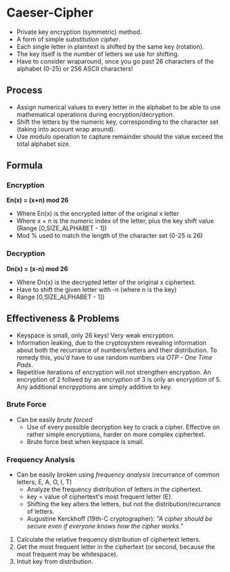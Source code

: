 # Caeser-Cipher

* Private key encryption (symmetric) method.
* A form of simple *substitution cipher*.
* Each single letter in plaintext is shifted by the same key (rotation).
* The key itself is the number of letters we use for shifting.
* Have to consider wraparound, once you go past 26 characters of the alphabet (0-25) or 256 ASCII characters!

## Process
* Assign numerical values to every letter in the alphabet to be able to use mathematical operations during encryption/decryption.
* Shift the letters by the numeric key, corresponding to the character set (taking into account wrap around).
* Use modulo operation to capture remainder should the value exceed the total alphabet size.

## Formula
### Encryption
**En(x) = (x+n) mod 26**
* Where En(x) is the encrypted letter of the original x letter
* Where x + n is the numeric index of the letter, plus the key shift value (Range [0,SIZE_ALPHABET - 1])
* Mod % used to match the length of the character set (0-25 is 26)

### Decryption
**Dn(x) = (x-n) mod 26**
* Where Dn(x) is the decrypted letter of the original x ciphertext.
* Have to shift the given letter with -n (where n is the key) 
* Range [0,SIZE_ALPHABET - 1])

## Effectiveness & Problems
* Keyspace is small, only 26 keys! Very weak encryption.
* Information leaking, due to the cryptosystem revealing information about both the recurrance of numbers/letters and their distribution. To remedy this, you'd have to use random numbers via *OTP - One Time Pads*.
* Repetitive iterations of encryption will not strengthen encryption. An encryption of 2 follwed by an encryption of 3 is only an encryption of 5. Any additional encrpyptions are simply additive to key. 

### Brute Force
* Can be easily *brute forced*
    * Use of every possible decryption key to crack a cipher. Effective on rather simple encryptions, harder on more complex ciphertext. 
    * Brute force best when keyspace is small.

### Frequency Analysis
* Can be easily broken using *frequency analysis* (recurrance of common letters, E, A, O, I, T)
    * Analyze the frequency distribution of letters in the ciphertext.
    * key = value of ciphertext's most frequent letter (E).
    * Shifting the key alters the letters, but not the distribution/recurrance of letters.
    * Augustine Kerckhoff (19th-C cryptographer): *"A cipher should be secure even if everyone knows how the cipher works."*

1. Calculate the relative frequency distribution of ciphertext letters.
2. Get the most frequent letter in the ciphertext (or second, because the most frequent may be whitespace).
3. Intuit key from distribution.



